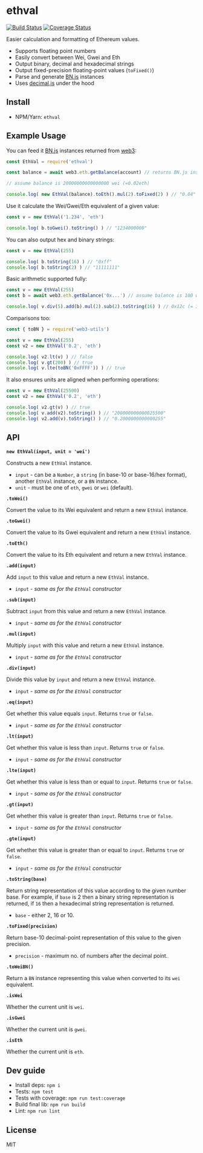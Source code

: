 # ethval

[![Build Status](https://api.travis-ci.org/hiddentao/ethval.svg?branch=master)](https://travis-ci.org/hiddentao/ethval)
[![Coverage Status](https://coveralls.io/repos/github/hiddentao/ethval/badge.svg?branch=master)](https://coveralls.io/github/hiddentao/ethval?branch=master)

Easier calculation and formatting of Ethereum values.

* Supports floating point numbers
* Easily convert between Wei, Gwei and Eth
* Output binary, decimal and hexadecimal strings
* Output fixed-precision floating-point values (`toFixed()`)
* Parse and generate [BN.js](https://github.com/indutny/bn.js/) instances
* Uses [decimal.js](https://github.com/MikeMcl/decimal.js/) under the hood

## Install

* NPM/Yarn: `ethval`

## Example Usage

You can feed it [BN.js](https://github.com/indutny/bn.js/) instances returned from [web3](https://web3js.readthedocs.io/en/1.0/web3-eth.html#getbalance):

```js
const EthVal = require('ethval')

const balance = await web3.eth.getBalance(account) // returns BN.js instance

// assume balance is 20000000000000000 wei (=0.02eth)

console.log( new EthVal(balance).toEth().mul(2).toFixed(2) ) // "0.04"
```

Use it calculate the Wei/Gwei/Eth equivalent of a given value:

```js
const v = new EthVal('1.234', 'eth')

console.log( b.toGwei().toString() ) // "1234000000"
```

You can also output hex and binary strings:

```js
const v = new EthVal(255)

console.log( b.toString(16) ) // "0xff"
console.log( b.toString(2) ) // "11111111"
```

Basic arithmetic supported fully:

```js
const v = new EthVal(255)
const b = await web3.eth.getBalance('0x...') // assume balance is 100 wei

console.log( v.div(5).add(b).mul(2).sub(2).toString(16) ) // 0x12c (= 300 in base-10)
```

Comparisons too:

```js
const { toBN } = require('web3-utils')

const v = new EthVal(255)
const v2 = new EthVal('0.2', 'eth')

console.log( v2.lt(v) ) // false
console.log( v.gt(200) ) // true
console.log( v.lte(toBN('0xFFFF')) ) // true
```

It also ensures units are aligned when performing operations:

```js
const v = new EthVal(25500)
const v2 = new EthVal('0.2', 'eth')

console.log( v2.gt(v) ) // true
console.log( v.add(v2).toString() ) // "200000000000025500"
console.log( v2.add(v).toString() ) // "0.2000000000000255"
```

## API

**`new EthVal(input, unit = 'wei')`**

Constructs a new `EthVal` instance.

* `input` - can be a `Number`, a `string` (in base-10 or base-16/hex format),
another `EthVal` instance, or a `BN` instance.
* `unit` - must be one of `eth`, `gwei` or `wei` (default).

**`.toWei()`**

Convert the value to its Wei equivalent and return a new `EthVal` instance.

**`.toGwei()`**

Convert the value to its Gwei equivalent and return a new `EthVal` instance.

**`.toEth()`**

Convert the value to its Eth equivalent and return a new `EthVal` instance.

**`.add(input)`**

Add `input` to this value and return a new `EthVal` instance.

* `input` - _same as for the `EthVal` constructor_

**`.sub(input)`**

Subtract `input` from this value and return a new `EthVal` instance.

* `input` - _same as for the `EthVal` constructor_

**`.mul(input)`**

Multiply `input` with this value and return a new `EthVal` instance.

* `input` - _same as for the `EthVal` constructor_

**`.div(input)`**

Divide this value by `input` and return a new `EthVal` instance.

* `input` - _same as for the `EthVal` constructor_

**`.eq(input)`**

Get whether this value equals `input`. Returns `true` or `false`.

* `input` - _same as for the `EthVal` constructor_

**`.lt(input)`**

Get whether this value is less than `input`. Returns `true` or `false`.

* `input` - _same as for the `EthVal` constructor_

**`.lte(input)`**

Get whether this value is less than or equal to `input`. Returns `true` or `false`.

* `input` - _same as for the `EthVal` constructor_

**`.gt(input)`**

Get whether this value is greater than `input`. Returns `true` or `false`.

* `input` - _same as for the `EthVal` constructor_

**`.gte(input)`**

Get whether this value is greater than or equal to `input`. Returns `true` or `false`.

* `input` - _same as for the `EthVal` constructor_

**`.toString(base)`**

Return string representation of this value according to the given number base.
For example, if `base` is 2 then a binary string representation is returned, if
`16` then a hexadecimal string representation is returned.

* `base` - either 2, 16 or 10.

**`.toFixed(precision)`**

Return base-10 decimal-point representation of this value to the given precision.

* `precision` - maximum no. of numbers after the decimal point.

**`.toWeiBN()`**

Return a `BN` instance representing this value when converted to its `wei` equivalent.

**`.isWei`**

Whether the current unit is `wei`.

**`.isGwei`**

Whether the current unit is `gwei`.

**`.isEth`**

Whether the current unit is `eth`.

## Dev guide

* Install deps: `npm i`
* Tests: `npm test`
* Tests with coverage: `npm run test:coverage`
* Build final lib: `npm run build`
* Lint: `npm run lint`

## License

MIT

